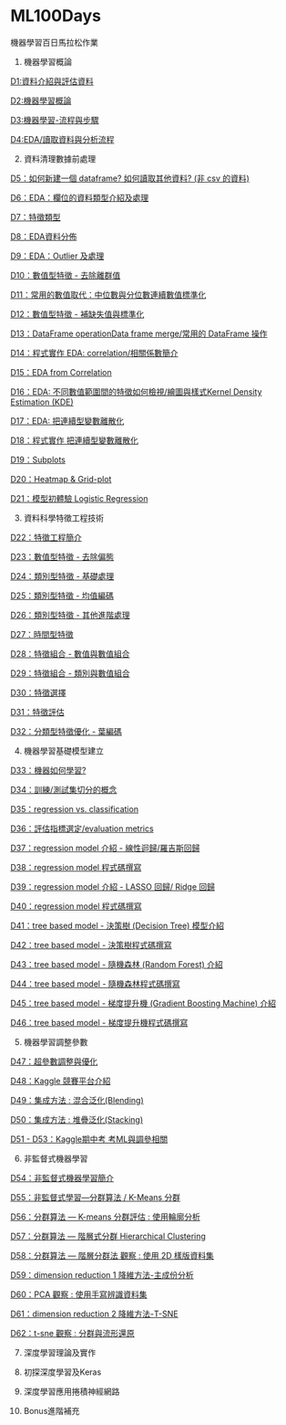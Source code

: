 # ML100Days
機器學習百日馬拉松作業

1. 機器學習概論

[D1:資料介紹與評估資料](https://github.com/ChiHsuChen/ML100Days/blob/master/homework/Day_001_HW.ipynb)

[D2:機器學習概論](https://github.com/ChiHsuChen/ML100Days/blob/master/homework/Day_002_HW.ipynb)

[D3:機器學習-流程與步驟](https://github.com/ChiHsuChen/ML100Days/blob/master/homework/Day_003_HW.ipynb)

[D4:EDA/讀取資料與分析流程](https://github.com/ChiHsuChen/ML100Days/blob/master/homework/Day_004_HW.ipynb)

2. 資料清理數據前處理

[D5：如何新建一個 dataframe? 如何讀取其他資料? (非 csv 的資料)](https://github.com/ChiHsuChen/ML100Days/blob/master/homework/Day_005_HW.ipynb)

[D6：EDA：欄位的資料類型介紹及處理](https://github.com/ChiHsuChen/ML100Days/blob/master/homework/Day_006_HW.ipynb)

[D7：特徵類型](https://github.com/ChiHsuChen/ML100Days/blob/master/homework/Day_007_HW.ipynb)

[D8：EDA資料分佈](https://github.com/ChiHsuChen/ML100Days/blob/master/homework/Day_008_HW.ipynb)

[D9：EDA：Outlier 及處理](https://github.com/ChiHsuChen/ML100Days/blob/master/homework/Day_009_HW.ipynb)

[D10：數值型特徵 - 去除離群值](https://github.com/ChiHsuChen/ML100Days/blob/master/homework/Day_010_HW.ipynb)

[D11：常用的數值取代：中位數與分位數連續數值標準化](https://github.com/ChiHsuChen/ML100Days/blob/master/homework/Day_011_HW.ipynb)

[D12：數值型特徵 - 補缺失值與標準化](https://github.com/ChiHsuChen/ML100Days/blob/master/homework/Day_012_HW.ipynb)

[D13：DataFrame operationData frame merge/常用的 DataFrame 操作](https://github.com/ChiHsuChen/ML100Days/blob/master/homework/Day_013_HW.ipynb)

[D14：程式實作 EDA: correlation/相關係數簡介](https://github.com/ChiHsuChen/ML100Days/blob/master/homework/Day_014_HW.ipynb)

[D15：EDA from Correlation](https://github.com/ChiHsuChen/ML100Days/blob/master/homework/Day_016_HW.ipynb)

[D16：EDA: 不同數值範圍間的特徵如何檢視/繪圖與樣式Kernel Density Estimation (KDE)]()

[D17：EDA: 把連續型變數離散化](https://github.com/ChiHsuChen/ML100Days/blob/master/homework/Day_017_HW.ipynb)

[D18：程式實作 把連續型變數離散化](https://github.com/ChiHsuChen/ML100Days/blob/master/homework/Day_018_HW.ipynb)

[D19：Subplots](https://github.com/ChiHsuChen/ML100Days/blob/master/homework/Day_019_HW.ipynb)

[D20：Heatmap & Grid-plot](https://github.com/ChiHsuChen/ML100Days/blob/master/homework/Day_020_HW.ipynb)

[D21：模型初體驗 Logistic Regression](https://github.com/ChiHsuChen/ML100Days/blob/master/homework/Day_021_HW.JPG)

3. 資料科學特徵工程技術

[D22：特徵工程簡介](https://github.com/ChiHsuChen/ML100Days/blob/master/homework/Day_022_HW.ipynb)

[D23：數值型特徵 - 去除偏態](https://github.com/ChiHsuChen/ML100Days/blob/master/homework/Day_023_HW.ipynb)

[D24：類別型特徵 - 基礎處理](https://github.com/ChiHsuChen/ML100Days/blob/master/homework/Day_024_HW.ipynb)

[D25：類別型特徵 - 均值編碼](https://github.com/ChiHsuChen/ML100Days/blob/master/homework/Day_025_HW.ipynb)

[D26：類別型特徵 - 其他進階處理](https://github.com/ChiHsuChen/ML100Days/blob/master/homework/Day_026_HW.ipynb)

[D27：時間型特徵](https://github.com/ChiHsuChen/ML100Days/blob/master/homework/Day_027_HW.ipynb)

[D28：特徵組合 - 數值與數值組合](https://github.com/ChiHsuChen/ML100Days/blob/master/homework/Day_028_HW.ipynb)

[D29：特徵組合 - 類別與數值組合](https://github.com/ChiHsuChen/ML100Days/blob/master/homework/Day_029_HW.ipynb)

[D30：特徵選擇](https://github.com/ChiHsuChen/ML100Days/blob/master/homework/Day_030_HW.ipynb)

[D31：特徵評估](https://github.com/ChiHsuChen/ML100Days/blob/master/homework/Day_031_HW.ipynb)

[D32：分類型特徵優化 - 葉編碼](https://github.com/ChiHsuChen/ML100Days/blob/master/homework/Day_032_HW.ipynb)

4. 機器學習基礎模型建立

[D33：機器如何學習?](https://github.com/ChiHsuChen/ML100Days/blob/master/homework/Day_033_HW.ipynb)

[D34：訓練/測試集切分的概念](https://github.com/ChiHsuChen/ML100Days/blob/master/homework/Day_034_HW.ipynb)

[D35：regression vs. classification](https://github.com/ChiHsuChen/ML100Days/blob/master/homework/Day_035_HW.ipynb)

[D36：評估指標選定/evaluation metrics](https://github.com/ChiHsuChen/ML100Days/blob/master/homework/Day_036_HW.ipynb)

[D37：regression model 介紹 - 線性迴歸/羅吉斯回歸](https://github.com/ChiHsuChen/ML100Days/blob/master/homework/Day_037_HW.ipynb)

[D38：regression model 程式碼撰寫](https://github.com/ChiHsuChen/ML100Days/blob/master/homework/Day_038_HW.ipynb)

[D39：regression model 介紹 - LASSO 回歸/ Ridge 回歸](https://github.com/ChiHsuChen/ML100Days/blob/master/homework/Day_039_HW.ipynb)

[D40：regression model 程式碼撰寫](https://github.com/ChiHsuChen/ML100Days/blob/master/homework/Day_040_HW.ipynb)

[D41：tree based model - 決策樹 (Decision Tree) 模型介紹](https://github.com/ChiHsuChen/ML100Days/blob/master/homework/Day_041_HW.ipynb)

[D42：tree based model - 決策樹程式碼撰寫](https://github.com/ChiHsuChen/ML100Days/blob/master/homework/Day_042_HW.ipynb)

[D43：tree based model - 隨機森林 (Random Forest) 介紹](https://github.com/ChiHsuChen/ML100Days/blob/master/homework/Day_043_HW.ipynb)

[D44：tree based model - 隨機森林程式碼撰寫](https://github.com/ChiHsuChen/ML100Days/blob/master/homework/Day_044_HW.ipynb)

[D45：tree based model - 梯度提升機 (Gradient Boosting Machine) 介紹](https://github.com/ChiHsuChen/ML100Days/blob/master/homework/Day_045_HW.ipynb)

[D46：tree based model - 梯度提升機程式碼撰寫](https://github.com/ChiHsuChen/ML100Days/blob/master/homework/Day_046_HW.ipynb)

5. 機器學習調整參數

[D47：超參數調整與優化](https://github.com/ChiHsuChen/ML100Days/blob/master/homework/Day_047_HW.JPG)

[D48：Kaggle 競賽平台介紹](https://github.com/ChiHsuChen/ML100Days/blob/master/homework/Day_048_HW.JPG)

[D49：集成方法 : 混合泛化(Blending)](https://github.com/ChiHsuChen/ML100Days/blob/master/homework/Day_049_HW.JPG)

[D50：集成方法 : 堆疊泛化(Stacking)](https://github.com/ChiHsuChen/ML100Days/blob/master/homework/Day_050_HW.JPG)

[D51 - D53：Kaggle期中考 考ML與調參相關](https://github.com/ChiHsuChen/ML100Days/blob/master/homework/Day051-053_MidTerm.JPG)

6. 非監督式機器學習

[D54：非監督式機器學習簡介](https://github.com/ChiHsuChen/ML100Days/blob/master/homework/Day_054_HW.ipynb)

[D55：非監督式學習—分群算法 / K-Means 分群](https://github.com/ChiHsuChen/ML100Days/blob/master/homework/Day_055_HW.ipynb)

[D56：分群算法 — K-means 分群評估 : 使用輪廓分析](https://github.com/ChiHsuChen/ML100Days/blob/master/homework/Day_056_HW.ipynb)

[D57：分群算法 — 階層式分群 Hierarchical Clustering](https://github.com/ChiHsuChen/ML100Days/blob/master/homework/Day_057_HW.ipynb)

[D58：分群算法 — 階層分群法 觀察 : 使用 2D 樣版資料集](https://github.com/ChiHsuChen/ML100Days/blob/master/homework/Day_058_HW.ipynb)

[D59：dimension reduction 1 降維方法-主成份分析](https://github.com/ChiHsuChen/ML100Days/blob/master/homework/Day_059_HW.ipynb)

[D60：PCA 觀察 : 使用手寫辨識資料集](https://github.com/ChiHsuChen/ML100Days/blob/master/homework/Day_060_HW.ipynb)

[D61：dimension reduction 2 降維方法-T-SNE](https://github.com/ChiHsuChen/ML100Days/blob/master/homework/Day_061_HW.ipynb)

[D62：t-sne 觀察 : 分群與流形還原](https://github.com/ChiHsuChen/ML100Days/blob/master/homework/Day_062_tsne.ipynb)

7. 深度學習理論及實作

[]()
[]()
[]()
[]()
[]()

8. 初探深度學習及Keras

[]()
[]()
[]()
[]()
[]()

9. 深度學習應用捲積神經網路

[]()
[]()
[]()
[]()
[]()

10. Bonus進階補充

[]()
[]()
[]()
[]()
[]()


